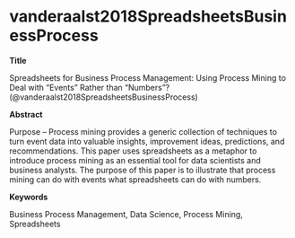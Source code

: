 # vanderaalst2018SpreadsheetsBusinessProcess

**Title**

Spreadsheets for Business Process Management: Using Process Mining to Deal with “Events” Rather than “Numbers”? (@vanderaalst2018SpreadsheetsBusinessProcess)

**Abstract**

Purpose – Process mining provides a generic collection of techniques to turn event data into valuable insights, improvement ideas, predictions, and recommendations. This paper uses spreadsheets as a metaphor to introduce process mining as an essential tool for data scientists and business analysts. The purpose of this paper is to illustrate that process mining can do with events what spreadsheets can do with numbers.

**Keywords**

Business Process Management, Data Science, Process Mining, Spreadsheets
